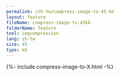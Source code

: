 ```yaml
---
permalink: /zh-tw/compress-image-to-45-kb
layout: feature
fileName: compress-image-to-45kb
folderName: feature
tool: imgcompression
lang: zh-tw
size: 45
type: kb
---
```


{%- include compress-image-to-X.html -%}
